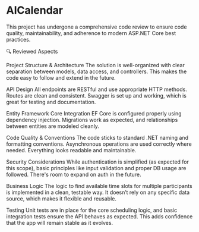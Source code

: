 # AICalendar
This project has undergone a comprehensive code review to ensure code quality, maintainability, and adherence to modern ASP.NET Core best practices.

🔍 Reviewed Aspects

Project Structure & Architecture
The solution is well-organized with clear separation between models, data access, and controllers. This makes the code easy to follow and extend in the future.

API Design
All endpoints are RESTful and use appropriate HTTP methods. Routes are clean and consistent. Swagger is set up and working, which is great for testing and documentation.

Entity Framework Core Integration
EF Core is configured properly using dependency injection. Migrations work as expected, and relationships between entities are modeled cleanly.

Code Quality & Conventions
The code sticks to standard .NET naming and formatting conventions. Asynchronous operations are used correctly where needed. Everything looks readable and maintainable.

Security Considerations
While authentication is simplified (as expected for this scope), basic principles like input validation and proper DB usage are followed. There's room to expand on auth in the future.

Business Logic
The logic to find available time slots for multiple participants is implemented in a clean, testable way. It doesn’t rely on any specific data source, which makes it flexible and reusable.

Testing
Unit tests are in place for the core scheduling logic, and basic integration tests ensure the API behaves as expected. This adds confidence that the app will remain stable as it evolves.

